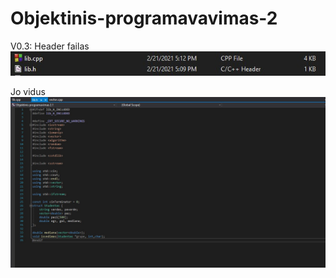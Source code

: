 # Objektinis-programavavimas-2
V0.3:
Header failas
![image](/assets1/your-image.jpg)

Jo vidus
![image](/assets1/your-image1.jpg)
